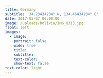 ```yaml
---
title: Germany
subtitle: '34.23434234° N, 134.46434234° E'
date: 2017-05-07 00:00:00
image: /uploads/bolivia/IMG_8313.jpg
float: left
images:
  - image:
    portrait: false
    wide: true
    title:
    subtitle:
    text-color:
    show-text: false
text-color: light
---
```




